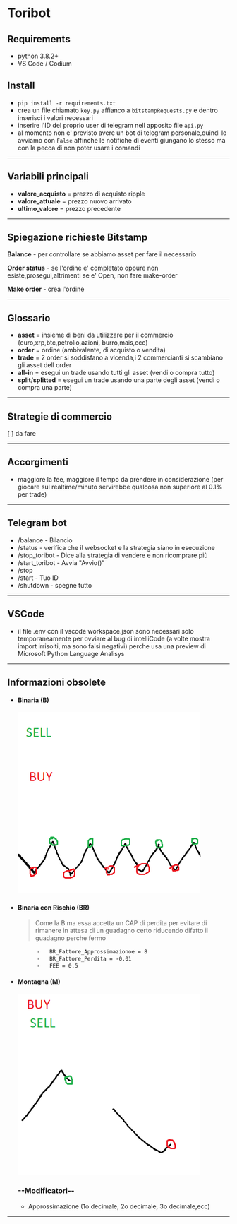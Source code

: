 # Toribot

## Requirements

- python 3.8.2+
- VS Code / Codium


## Install

- `pip install -r requirements.txt`
- crea un file chiamato `key.py` affianco a `bitstampRequests.py` e dentro inserisci i valori necessari
- inserire l'ID del proprio user di telegram nell apposito file `api.py`
- al momento non e' previsto avere un bot di telegram personale,quindi lo avviamo con `False` affinche le notifiche di eventi giungano lo stesso ma con la pecca di non poter usare i comandi

---

## Variabili principali

- **valore_acquisto** = prezzo di acquisto ripple
- **valore_attuale** = prezzo nuovo arrivato
- **ultimo_valore** = prezzo precedente

---

## Spiegazione richieste Bitstamp

**Balance** - per controllare se abbiamo asset per fare il necessario

**Order status** - se l'ordine e' completato oppure non esiste,prosegui,altrimenti se e' Open, non fare make-order

**Make order** - crea l'ordine

---

## Glossario

- **asset** = insieme di beni da utilizzare per il commercio (euro,xrp,btc,petrolio,azioni, burro,mais,ecc)
- **order** = ordine (ambivalente, di acquisto o vendita)
- **trade** = 2 order si soddisfano a vicenda,i 2 commercianti si scambiano gli asset dell order
- **all-in** = esegui un trade usando tutti gli asset (vendi o compra tutto)
- **split**/**splitted** = esegui un trade usando una parte degli asset (vendi o compra una parte)
---
## Strategie di commercio

[ ] da fare

---

## Accorgimenti

- maggiore la fee, maggiore il tempo da prendere in considerazione (per giocare sul realtime/minuto servirebbe qualcosa non superiore al 0.1% per trade)

---

## Telegram bot

- /balance - Bilancio
- /status - verifica che il websocket e la strategia siano in esecuzione
- /stop_toribot - Dice alla strategia di vendere e non ricomprare più
- /start_toribot - Avvia "Avvio()"
- /stop
- /start - Tuo ID
- /shutdown - spegne tutto

---

## VSCode

- il file .env con il vscode workspace.json sono necessari solo temporaneamente per ovviare al bug di intelliCode (a volte mostra import irrisolti, ma sono falsi negativi) perche usa una preview di Microsoft Python Language Analisys


---
## Informazioni obsolete
- #### Binaria (B)
  ![alt text](B.png)
- #### Binaria con Rischio (BR)

  > Come la B ma essa accetta un CAP di perdita per evitare di rimanere in attesa di un guadagno certo riducendo difatto il guadagno perche fermo


      		- 	BR_Fattore_Approssimazionoe = 8
      		- 	BR_Fattore_Perdita = -0.01
      		- 	FEE = 0.5

- #### Montagna (M)

  ![alt text](M.png)

  ### --Modificatori--

  - Approssimazione (1o decimale, 2o decimale, 3o decimale,ecc)
---
